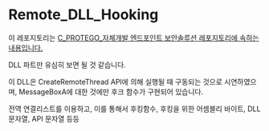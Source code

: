 # Remote_DLL_Hooking

이 레포지토리는 [C_PROTEGO_자체개발 엔드포인트 보안솔루션 레포지토리에 속하는 내용입니다.](https://github.com/lastime1650/C.ProtegoAI)

DLL 파트만 유심히 보면 될 것 같습니다. 

이 DLL은 CreateRemoteThread API에 의해 실행될 때 구동되는 것으로 시연하였으며, MessageBoxA에 대한 것에만 후크 함수가 구현되어 있습니다. 

전역 연결리스트를 이용하고, 이를 통해서 후킹함수, 후킹을 위한 어셈블리 바이트, DLL 문자열, API 문자열 등등
